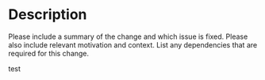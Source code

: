 # Description

Please include a summary of the change and which issue is fixed. Please also include relevant motivation and context. List any dependencies that are required for this change.


test
